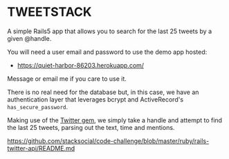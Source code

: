# TWEETSTACK

A simple Rails5 app that allows you to search for the last 25 tweets by a given @handle.

You will need a user email and password to use the demo app hosted: 

* https://quiet-harbor-86203.herokuapp.com/

Message or email me if you care to use it.

There is no real need for the database but, in this case, we have an authentication layer that leverages bcrypt and ActiveRecord's `has_secure_password`.

Making use of the [Twitter gem](https://github.com/sferik/twitter), we simply take a handle and attempt to find the last 25 tweets, parsing out the text, time and mentions.

https://github.com/stacksocial/code-challenge/blob/master/ruby/rails-twitter-api/README.md
